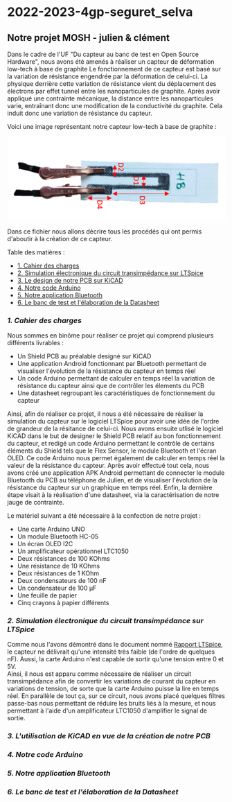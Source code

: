 # 2022-2023-4gp-seguret_selva
## Notre projet MOSH - julien &amp; clément  
  
Dans le cadre de l'UF "Du capteur au banc de test en Open Source Hardware", nous avons été amenés à réaliser un capteur de déformation low-tech à base de graphite
Le fonctionnement de ce capteur est basé sur la variation de résistance engendrée par la déformation de celui-ci.
La physique derrière cette variation de résistance vient du déplacement des électrons par effet tunnel entre les nanoparticules de graphite.
Après avoir appliqué une contrainte mécanique, la distance entre les nanoparticules varie, entraînant donc une modification de la conductivité du graphite.
Cela induit donc une variation de résistance du capteur.  
  
Voici une image représentant notre capteur low-tech à base de graphite :  
  
![Figure 1: Capteur Graphite low-tech](./Datasheet/CapteurGraphite.png "Figure 1: Capteur Graphite low-tech")  
  
Dans ce fichier nous allons décrire tous les procédés qui ont permis d'aboutir à la création de ce capteur.  
  
Table des matières :  
  
* [1. Cahier des charges](#PremiereSection)  
* [2. Simulation électronique du circuit transimpédance sur LTSpice](#DeuxiemeSection) 
* [3. Le design de notre PCB sur KiCAD](#TroisiemeSection)
* [4. Notre code Arduino](#QuatriemeSection)  
* [5. Notre application Bluetooth](#CinquiemeSection)
* [6. Le banc de test et l'élaboration de la Datasheet](#SixiemeSection)  
    
### *1. Cahier des charges* <a id="PremiereSection"></a>
  
Nous sommes en binôme pour réaliser ce projet qui comprend plusieurs différents livrables :  
* Un Shield PCB au préalable designé sur KiCAD  
* Une application Android fonctionnant par Bluetooth permettant de visualiser l'évolution de la résistance du capteur en temps réel  
* Un code Arduino permettant de calculer en temps réel la variation de résistance du capteur ainsi que de contrôler les élements du PCB  
* Une datasheet regroupant les caractéristiques de fonctionnement du capteur  
  
Ainsi, afin de réaliser ce projet, il nous a été nécessaire de réaliser la simulation du capteur sur le logiciel LTSpice pour avoir une idée de l'ordre de grandeur de la résitance de celui-ci. 
Nous avons ensuite utlisé le logiciel KiCAD dans le but de designer le Shield PCB relatif au bon fonctionnement du capteur, et redigé un code Arduino
permettant le contrôle de certains éléments du Shield tels que le Flex Sensor, le module Bluetooth et l'écran OLED. Ce code Arduino nous permet également de calculer 
en temps réel la valeur de la résistance du capteur.
Après avoir effectué tout cela, nous avons créé une application APK Android permettant de connecter le module Bluetooth du PCB au téléphone de Julien, et de
visualiser l'évolution de la résistance du capteur sur un graphique en temps réel.
Enfin, la dernière étape visait à la réalisation d'une datasheet, via la caractérisation de notre jauge de contrainte.  
  
Le matériel suivant a été nécessaire à la confection de notre projet :  
* Une carte Arduino UNO    
* Un module Bluetooth HC-05  
* Un écran OLED I2C  
* Un amplificateur opérationnel LTC1050  
* Deux résistances de 100 KOhms  
* Une résistance de 10 KOhms  
* Deux résistances de 1 KOhm  
* Deux condensateurs de 100 nF  
* Un condensateur de 100 µF  
* Une feuille de papier  
* Cinq crayons à papier différents  
  
### *2. Simulation électronique du circuit transimpédance sur LTSpice* <a id="DeuxiemeSection"></a> 
  
Comme nous l'avons démontré dans le document nommé [Rapport LTSpice](https://github.com/MOSH-Insa-Toulouse/2022-2023-4gp-seguret_selva/blob/main/LTSpice/Rapport%20LTSpice.pdf), le capteur ne délivrait qu'une intensité très faible (de l'ordre de quelques nF). Aussi, la carte Arduino n'est capable de sortir qu'une tension entre 0 et 5V.  
Ainsi, il nous est apparu comme nécessaire de réaliser un circuit transimpédance afin de convertir les variations de courant du capteur en variations de tension, de sorte
que la carte Arduino puisse la lire en temps réel. En parallèle de tout ça, sur ce circuit, nous avons placé quelques filtres passe-bas nous permettant de réduire les bruits
liés à la mesure, et nous permettant à l'aide d'un amplificateur LTC1050 d'amplifier le signal de sortie.  
  
### *3. L'utilisation de KiCAD en vue de la création de notre PCB* <a id="TroisiemeSection"></a>  
  
### *4. Notre code Arduino* <a id="QuatriemeSection"></a>    
  
### *5. Notre application Bluetooth* <a id="CinquiemeSection"></a> 
  
### *6. Le banc de test et l'élaboration de la Datasheet* <a id="SixiemeSection"></a>
  


